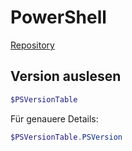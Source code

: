 # PowerShell

[Repository](https://github.com/PowerShell/PowerShell)

## Version auslesen

~~~ powershell
$PSVersionTable
~~~

Für genauere Details:

~~~ powershell
$PSVersionTable.PSVersion
~~~